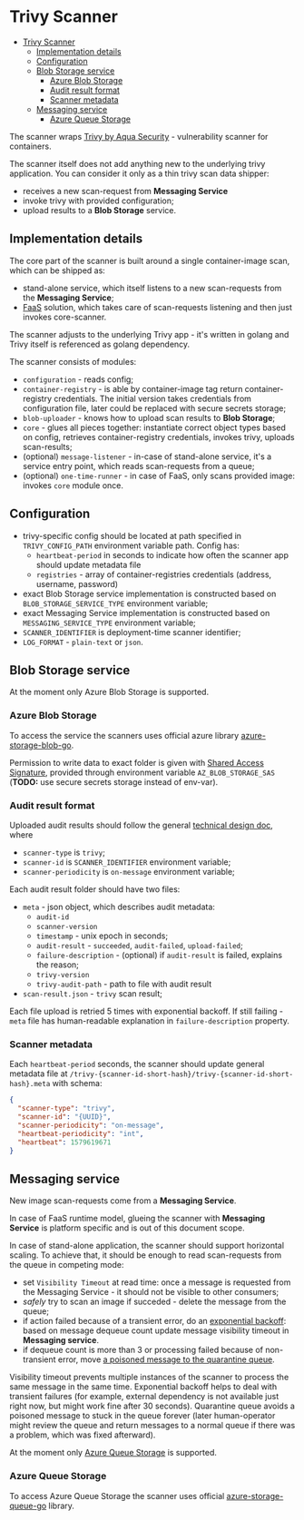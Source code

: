 # Trivy Scanner

- [Trivy Scanner](#trivy-scanner)
  - [Implementation details](#implementation-details)
  - [Configuration](#configuration)
  - [Blob Storage service](#blob-storage-service)
    - [Azure Blob Storage](#azure-blob-storage)
    - [Audit result format](#audit-result-format)
    - [Scanner metadata](#scanner-metadata)
  - [Messaging service](#messaging-service)
    - [Azure Queue Storage](#azure-queue-storage)

The scanner wraps [Trivy by Aqua Security](https://github.com/aquasecurity/trivy) - vulnerability scanner for containers.

The scanner itself does not add anything new to the underlying trivy application. You can consider it only as a thin trivy scan data shipper:

- receives a new scan-request from **Messaging Service**
- invoke trivy with provided configuration;
- upload results to a **Blob Storage** service.

## Implementation details

The core part of the scanner is built around a single container-image scan, which can be shipped as:

- stand-alone service, which itself listens to a new scan-requests from the **Messaging Service**;
- [FaaS](https://en.wikipedia.org/wiki/Function_as_a_service) solution, which takes care of scan-requests listening and then just invokes core-scanner.

The scanner adjusts to the underlying Trivy app - it's written in golang and Trivy itself is referenced as golang dependency.

The scanner consists of modules:

- `configuration` - reads config;
- `container-registry` - is able by container-image tag return container-registry credentials. The initial version takes credentials from configuration file, later could be replaced with secure secrets storage;
- `blob-uploader` - knows how to upload scan results to **Blob Storage**;
- `core` - glues all pieces together: instantiate correct object types based on config, retrieves container-registry credentials, invokes trivy, uploads scan-results;
- (optional) `message-listener` - in-case of stand-alone service, it's a service entry point, which reads scan-requests from a queue;
- (optional) `one-time-runner` - in case of FaaS, only scans provided image: invokes `core` module once.

## Configuration

- trivy-specific config should be located at path specified in `TRIVY_CONFIG_PATH` environment variable path. Config has:
  - `heartbeat-period` in seconds to indicate how often the scanner app should update metadata file
  - `registries` - array of container-registries credentials (address, username, password)
- exact Blob Storage service implementation is constructed based on `BLOB_STORAGE_SERVICE_TYPE` environment variable;
- exact Messaging Service implementation is constructed based on `MESSAGING_SERVICE_TYPE` environment variable;
- `SCANNER_IDENTIFIER` is deployment-time scanner identifier;
- `LOG_FORMAT` - `plain-text` or `json`.

## Blob Storage service

At the moment only Azure Blob Storage is supported.

### Azure Blob Storage

To access the service the scanners uses official azure library [azure-storage-blob-go](https://github.com/Azure/azure-storage-blob-go).

Permission to write data to exact folder is given with [Shared Access Signature](https://docs.microsoft.com/en-us/azure/storage/common/storage-sas-overview), provided through environment variable `AZ_BLOB_STORAGE_SAS` (**TODO:** use secure secrets storage instead of env-var).

### Audit result format

Uploaded audit results should follow the general [technical design doc](/TECH_DESIGN.md#backend-and-scanners), where

- `scanner-type` is `trivy`;
- `scanner-id` is `SCANNER_IDENTIFIER` environment variable;
- `scanner-periodicity` is `on-message` environment variable;

Each audit result folder should have two files:

- `meta` - json object, which describes audit metadata:
  - `audit-id`
  - `scanner-version`
  - `timestamp` - unix epoch in seconds;
  - `audit-result` - `succeeded`, `audit-failed`, `upload-failed`;
  - `failure-description` - (optional) if `audit-result` is failed, explains the reason;
  - `trivy-version`
  - `trivy-audit-path` - path to file with audit result
- `scan-result.json` - `trivy` scan result;

Each file upload is retried 5 times with exponential backoff. If still failing - `meta` file has human-readable explanation in `failure-description` property.

### Scanner metadata

Each `heartbeat-period` seconds, the scanner should update general metadata file at `/trivy-{scanner-id-short-hash}/trivy-{scanner-id-short-hash}.meta` with schema:

```json
{
  "scanner-type": "trivy",
  "scanner-id": "{UUID}",
  "scanner-periodicity": "on-message",
  "heartbeat-periodicity": "int",
  "heartbeat": 1579619671
}
```

## Messaging service

New image scan-requests come from a **Messaging Service**.

In case of FaaS runtime model, glueing the scanner with **Messaging Service** is platform specific and is out of this document scope.

In case of stand-alone application, the scanner should support horizontal scaling. To achieve that, it should be enough to read scan-requests from the queue in competing mode:

- set `Visibility Timeout` at read time: once a message is requested from the Messaging Service - it should not be visible to other consumers;
- *safely* try to scan an image if succeded - delete the message from the queue;
- if action failed because of a transient error, do an [exponential backoff](https://en.wikipedia.org/wiki/Exponential_backoff): based on message dequeue count update message visibility timeout in **Messaging service**.
- if dequeue count is more than 3 or processing failed because of non-transient error, move [a poisoned message to the quarantine queue](https://alexandrebrisebois.wordpress.com/2013/08/14/poison-queues-are-a-must/).

Visibility timeout prevents multiple instances of the scanner to process the same message in the same time. Exponential backoff helps to deal with transient failures (for example, external dependency is not available just right now, but might work fine after 30 seconds). Quarantine queue avoids a poisoned message to stuck in the queue forever (later human-operator might review the queue and return messages to a normal queue if there was a problem, which was fixed afterward).

At the moment only [Azure Queue Storage](https://docs.microsoft.com/en-us/azure/storage/queues/storage-queues-introduction) is supported.

### Azure Queue Storage

To access Azure Queue Storage the scanner uses official [azure-storage-queue-go](https://github.com/Azure/azure-storage-queue-go) library.
